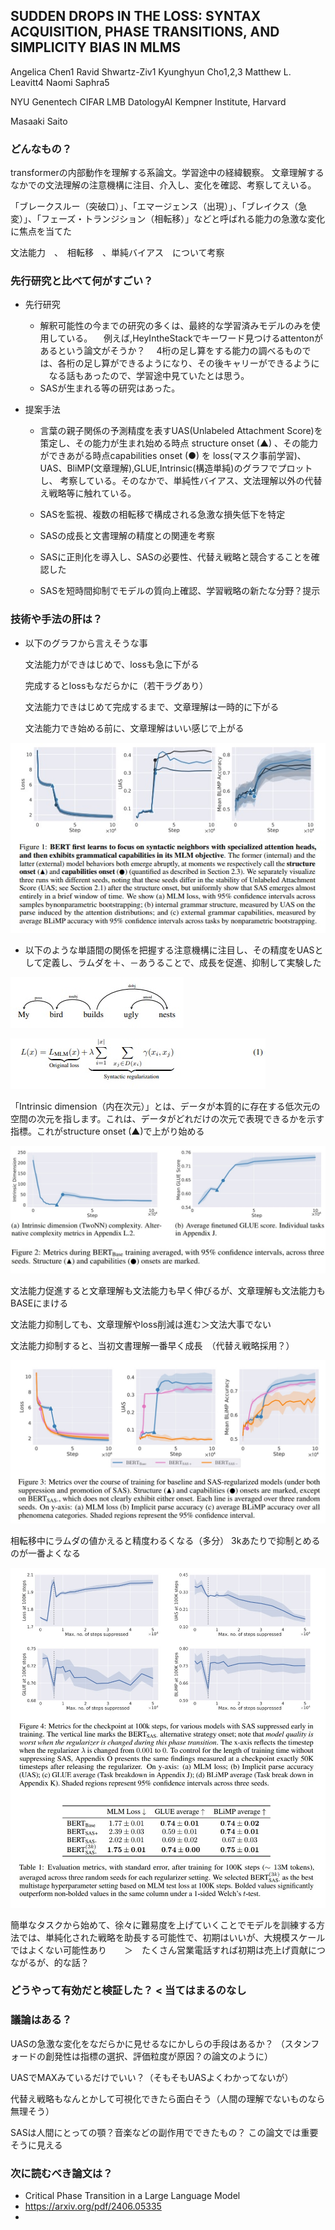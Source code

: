 ## SUDDEN DROPS IN THE LOSS: SYNTAX ACQUISITION, PHASE TRANSITIONS, AND SIMPLICITY BIAS IN MLMS

Angelica Chen1 Ravid Shwartz-Ziv1 Kyunghyun Cho1,2,3
Matthew L. Leavitt4 Naomi Saphra5

NYU Genentech CIFAR LMB DatologyAI Kempner Institute, Harvard



Masaaki Saito

### どんなもの？

transformerの内部動作を理解する系論文。学習途中の経緯観察。
文章理解するなかでの文法理解の注意機構に注目、介入し、変化を確認、考察してえいる。

「ブレークスルー（突破口）」、「エマージェンス（出現）」、「ブレイクス（急変）」、「フェーズ・トランジション（相転移）」などと呼ばれる能力の急激な変化に焦点を当てた

文法能力　、　相転移　、単純バイアス　について考察

### 先行研究と比べて何がすごい？

- 先行研究
    - 解釈可能性の今までの研究の多くは、最終的な学習済みモデルのみを使用している。
    　例えば,HeyIntheStackでキーワード見つけるattentonがあるという論文がそうか？
    　4桁の足し算をする能力の調べるものでは、各桁の足し算ができるようになり、その後キャリーができるように
    　なる話もあったので、学習途中見ていたとは思う。
    - SASが生まれる等の研究はあった。

- 提案手法
    - 言葉の親子関係の予測精度を表すUAS(Unlabeled Attachment Score)を策定し、その能力が生まれ始める時点     structure onset (▲) 、その能力ができあがる時点capabilities onset (●) を
    loss(マスク事前学習)、UAS、BliMP(文章理解),GLUE,Intrinsic(構造単純)のグラフでプロットし、
    考察している。そのなかで、単純性バイアス、文法理解以外の代替え戦略等に触れている。

    - SASを監視、複数の相転移で構成される急激な損失低下を特定
    - SASの成長と文書理解の精度との関連を考察
    - SASに正則化を導入し、SASの必要性、代替え戦略と競合することを確認した
    - SASを短時間抑制でモデルの質向上確認、学習戦略の新たな分野？提示


### 技術や手法の肝は？

- 以下のグラフから言えそうな事
  
  文法能力ができはじめで、lossも急に下がる
  
  完成するとlossもなだらかに（若干ラグあり）
  
  文法能力できはじめて完成するまで、文章理解は一時的に下がる
  
  文法能力でき始める前に、文章理解はいい感じで上がる

![](SAS/loss_UAS_bimp.jpg)

- 以下のような単語間の関係を把握する注意機構に注目し、その精度をUASとして定義し、ラムダを＋、－あうることで、成長を促進、抑制して実験した

![](SAS/ParentChaild.jpg)

![](SAS/UASloss.jpg)

「Intrinsic dimension（内在次元）」とは、データが本質的に存在する低次元の空間の次元を指します。これは、データがどれだけの次元で表現できるかを示す指標。これがstructure onset (▲)で上がり始める

![](SAS/Intrinsic.jpg)

文法能力促進すると文章理解も文法能力も早く伸びるが、文章理解も文法能力もBASEにまける

文法能力抑制しても、文章理解やloss削減は進む＞文法大事でない

文法能力抑制すると、当初文書理解一番早く成長　（代替え戦略採用？）

![](SAS/BERT_P_M.jpg)


相転移中にラムダの値かえると精度わるくなる（多分）
3kあたりで抑制とめるのが一番よくなる


![](SAS/1000k.jpg)

簡単なタスクから始めて、徐々に難易度を上げていくことでモデルを訓練する方法では、単純化された戦略を助長する可能性で、初期はいいが、大規模スケールではよくない可能性あり　　＞　たくさん営業電話すれば初期は売上げ貢献につながるが、的な話？

### どうやって有効だと検証した？ < 当てはまるのなし

### 議論はある？

UASの急激な変化をなだらかに見せるなにかしらの手段はあるか？
（スタンフォードの創発性は指標の選択、評価粒度が原因？の論文のように）

UASでMAXみているだけでいい？（そもそもUASよくわかってないが）

代替え戦略もなんとかして可視化できたら面白そう（人間の理解でないものなら無理そう）

SASは人間にとっての顎？音楽などの副作用でできたもの？
この論文では重要そうに見える

### 次に読むべき論文は？

- Critical Phase Transition in a Large Language Model
- https://arxiv.org/pdf/2406.05335
- 